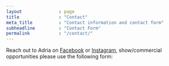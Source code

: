 ```yaml
---
layout              : page
title               : "Contact"
meta_title          : "Contact information and contact form"
subheadline         : "Contact Form"
permalink           : "/contact/"
---
```

Reach out to Adria on [Facebook](http://www.facebook.com/forgedbyadria) or [Instagram](http://instagram.com/forgedbyadria), show/commercial opportunities please use the following form:

